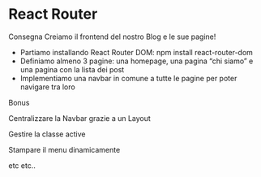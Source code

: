 # React Router

Consegna
Creiamo il frontend del nostro Blog e le sue pagine!

- Partiamo installando React Router DOM: npm install react-router-dom
- Definiamo almeno 3 pagine: una homepage, una pagina “chi siamo” e una pagina con la lista dei post
- Implementiamo una navbar in comune a tutte le pagine per poter navigare tra loro

Bonus

Centralizzare la Navbar grazie a un Layout

Gestire la classe active

Stampare il menu dinamicamente

etc etc..
